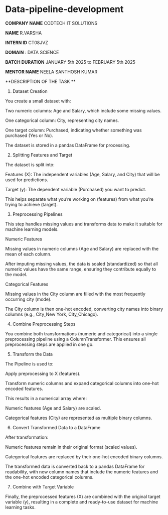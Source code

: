 # Data-pipeline-development

**COMPANY NAME** CODTECH IT SOLUTIONS

**NAME** R.VARSHA

**INTERN ID** CT08JVZ 

**DOMAIN** : DATA SCIENCE

**BATCH DURATION** JANUARY 5th 2025 to FEBRUARY 5th 2025

**MENTOR NAME** NEELA SANTHOSH KUMAR

**DESCRIPTION OF THE TASK **
1. Dataset Creation

You create a small dataset with:

Two numeric columns: Age and Salary, which include some missing values.

One categorical column: City, representing city names.

One target column: Purchased, indicating whether something was purchased (Yes or No).

The dataset is stored in a pandas DataFrame for processing.

2. Splitting Features and Target

The dataset is split into:

Features (X): The independent variables (Age, Salary, and City) that will be used for predictions.

Target (y): The dependent variable (Purchased) you want to predict.

This helps separate what you’re working on (features) from what you’re trying to achieve (target).

3. Preprocessing Pipelines

This step handles missing values and transforms data to make it suitable for machine learning models.

Numeric Features

Missing values in numeric columns (Age and Salary) are replaced with the mean of each column.

After imputing missing values, the data is scaled (standardized) so that all numeric values have the same range, ensuring they contribute equally to the model.

Categorical Features

Missing values in the City column are filled with the most frequently occurring city (mode).

The City column is then one-hot encoded, converting city names into binary columns (e.g., City_New York, City_Chicago).

4. Combine Preprocessing Steps

You combine both transformations (numeric and categorical) into a single preprocessing pipeline using a ColumnTransformer. This ensures all preprocessing steps are applied in one go.

5. Transform the Data

The Pipeline is used to:

Apply preprocessing to X (features).

Transform numeric columns and expand categorical columns into one-hot encoded features.

This results in a numerical array where:

Numeric features (Age and Salary) are scaled.

Categorical features (City) are represented as multiple binary columns.

6. Convert Transformed Data to a DataFrame

After transformation:

Numeric features remain in their original format (scaled values).

Categorical features are replaced by their one-hot encoded binary columns.

The transformed data is converted back to a pandas DataFrame for readability, with new column names that include the numeric features and the one-hot encoded categorical columns.

7. Combine with Target Variable

Finally, the preprocessed features (X) are combined with the original target variable (y), resulting in a complete and ready-to-use dataset for machine learning tasks.
